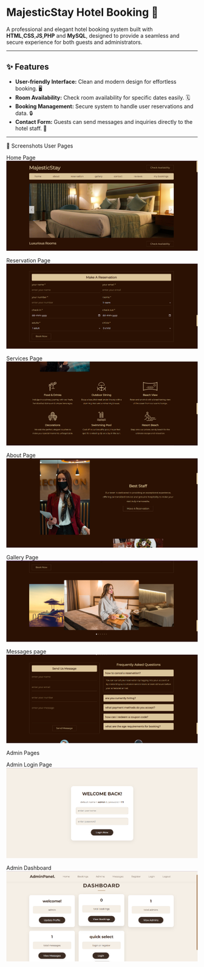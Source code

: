 # MajesticStay Hotel Booking 🏨

A professional and elegant hotel booking system built with **HTML**,**CSS**,**JS**,**PHP** and **MySQL**, designed to provide a seamless and secure experience for both guests and administrators.

---

## ✨ Features

- **User-friendly Interface:** Clean and modern design for effortless booking. 🖥️  
- **Room Availability:** Check room availability for specific dates easily. 🗓️  
- **Booking Management:** Secure system to handle user reservations and data. 🔒  
- **Contact Form:** Guests can send messages and inquiries directly to the hotel staff. 📧  

---


📸 Screenshots
User Pages

Home Page
![MajesticStay Home Page](screenshots/home.png)

Reservation Page
![Reservation Page](screenshots/reservation.png)

Services Page
![Services Page](screenshots/services.png)

About Page
![About Page](screenshots/about.png)

Gallery Page
![Gallery Page](screenshots/gallery.png)

Messages page
![Send Messages](screenshots/send-messages.png)

Admin Pages

Admin Login Page
![Admin Login](screenshots/admin-login.png)

Admin Dashboard
![Admin Dashboard](screenshots/admin-dashboard.png)

